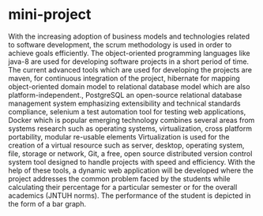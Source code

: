 # mini-project
With the increasing adoption of business models and technologies related to software development, the scrum methodology is used in order to achieve goals efficiently. The object-oriented programming languages like java-8 are used for developing software projects in a short period of time. The current advanced tools which are used for developing the projects are maven, for continuous integration of the project, hibernate for mapping object-oriented domain model to relational database model which are also platform-independent., PostgreSQL an open-source relational database management system emphasizing extensibility and technical standards compliance, selenium a test automation tool for testing web applications, Docker which is popular emerging technology combines several areas from systems research such as operating systems, virtualization, cross platform portability, modular re-usable elements Virtualization is used for the creation of a virtual resource such as server, desktop, operating system, file, storage or network, Git, a free, open source distributed version control system tool designed to handle projects with speed and efficiency. With the help of these tools, a dynamic web application will be developed where the project addresses the common problem faced by the students while calculating their percentage for a particular semester or for the overall academics (JNTUH norms). The performance of the student is depicted in the form of a bar graph. 
